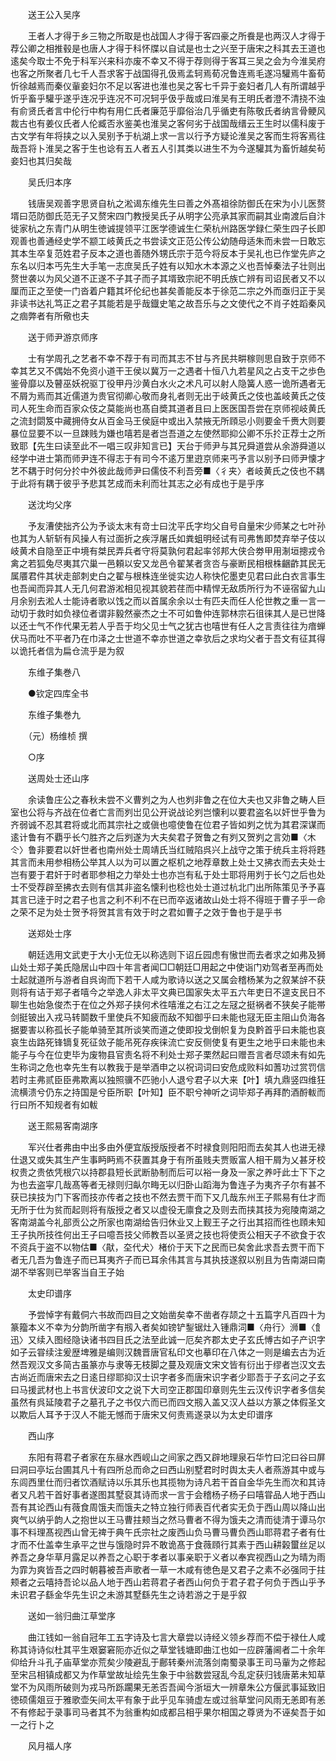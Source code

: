 <!-- { "loadSidebar": true } -->
　　送王公入吴序

　　王者人才得于乡三物之所取是也战国人才得于客四豪之所飬是也两汉人才得于荐公卿之相推毂是也唐人才得于科怀牒以自试是也士之兴至于唐宋之科其去王道也逺矣今取士不免于科军兴来科亦废不幸又不得于荐则得于客耳三吴之会为今淮吴府也客之所聚者几七千人吾求客于战国得孔伋焉孟轲焉荀况鲁连焉毛遂冯驩焉牛畜荀忻徐越焉而秦仪軰妾妇尔不足以客进也淮也吴之客七千异于妾妇者几人有所谓越乎忻乎畜乎驩乎遂乎连况乎连况不可况轲乎伋乎哉或曰淮吴有王明氏者澄不清挠不浊有俞贤氏者言中伦行中构有用仁氏者廉范乎靡俗治几乎循吏有陈敬氏者纳言骨鲠风裁古也有姜仪氏者人伦臧否氷鉴美也淮吴之客何劣于战国哉缙云王生时以儒科废于古文学有年将挟之以入吴别予于杭湖上求一言以行予方疑论淮吴之客而生将客焉往哉吾将卜淮吴之客于生也谂有五人者五人引其类以进生不为今遂驩其为畜忻越矣茍妾妇也其归矣哉

　　吴氏归本序

　　钱唐吴观善字思贤自杭之淞谒东维先生曰善之外髙祖徐防御氏在宋为小儿医赘壻曰范防御氏范无子又赘宋四门教授吴氏子从明字公亮承其家而嗣其业南渡后自汴徙家杭之东青门从明生徳诚提领平江医学德诚生仁荣杭州路医学録仁荣生四子长即观善也善通经史学不颛工岐黄氏之书尝读文正范公传公幼随母适朱而未尝一日敢忘其本生卒复范姓君子反本之道也善随外甥氏宗于范今将反本于吴礼也已作堂先庐之东名以归本丐先生大手笔一志庶吴氏子姓有以知水木本源之义也吾悼秦法子壮则出赘世袭以为风父道不正遂不子其子而子其壻致宗祀不明氏族亡辨有司诏民者又不以厘而正之至使一门沓着户籍其坏伦纪也甚矣善能反本于徐范二宗之外而亟归正于吴非读书达礼笃正之君子其能若是乎哉鐡史笔之故吾乐与之文使代之不肖子姓蹈秦风之痼弊者有所儆也夫

　　送于师尹游京师序

　　士有学周孔之艺者不幸不荐于有司而其志不甘与齐民共畊稼则思自致于京师不幸其艺又不偶始不免资小道干王侯以冀万一之遇者十恒八九若星风之占支干之歩色鉴骨靡以及瞽巫妖祝驱丁役甲丹沙黄白水火之术凡可以射人隐簧人惑一诡所遇者无不屑为焉而其近儒道为贵官彻卿心敬而身礼者则无出于岐黄氏之伎也盖岐黄氏之伎司人死生命而百家众伎之莫能尚也髙自奬其道者且曰上医医国吾尝在京师视岐黄氏之流封閟笈中藏拥侍女从百金马王侯庭中或出入禁掖无所頋忌小则要金千赉大则要暴位显要不以一旦踈贱为嫌也嘻若是者岂吾道之左使然耶抑公卿不乐扵正荐士之所致耶【先生曰读至此不一唱三叹非知言已】天台于师尹与其兄舜道尝从余游舜道以经学中进士第而师尹连不得志于有司今不逺万里逰京师来丐予言以别予曰师尹懐才艺不耦于时何分扵中外彼此哉师尹曰儒伎不利吾旁■〈彳夹〉者岐黄氏之伎也不耦于此将有耦于彼乎予悲其艺成而未利而壮其志之必有成也于是乎序

　　送沈均父序

　　予友漕使拙齐公为予谈太末有竒士曰沈平氏字均父自号自量宋少师某之七叶孙也其为人斩斩有风操人有过面折之疾浮屠氏如粪蛆明经试有司弗售即焚弃举子伎以岐黄术自隐至正中境有桀民弄兵者守将莫孰何君起率邻邦大侠合劵甲用淛垣摠戎令禽之若狐兔尽夷其穴巢一邑頼以安又龙邑令翟某者贪呇与豪断民相根株齫齚其民无属餍君件其状走部刺史白之翟与根株连坐徙实边人称快佗墨吏见君曰此白衣言事生也吾闻而异其人无几何君游淞相见视其貌若荏而中精悍无敌质所行为不诬宿留九山月余别去淞人士能诗者歌以饯之而以首属余余以士有匹夫而任人伦世教之重一言一动切于救时如负禄位者谓非毅然豪杰之士不可如鲁仲连郭林宗石徂徕其人是已世降以还士气不作代果无若人乎吾于均父见士气之犹古也嘻世有任人之言责往往为瘖蝉伏马而吐不平者乃在巾泽之士世道不幸亦世道之幸欤后之求均父者于吾文有征其得以诡托者信为扁仓流乎是为叙

　　东维子集巻八

　　●钦定四库全书

　　东维子集巻九

　　（元）杨维桢 撰

　　○序

　　送周处士还山序

　　余读鲁庄公之春秋未尝不义曹刿之为人也刿非鲁之在位大夫也又非鲁之畴人巨室也公将与齐战在位者亡言而刿岀见公开说战论刿岂懐利以要君盗名以奸世乎鲁为齐弱诚不忍其君将或北而其宗社之或傎也噫使鲁在位君子皆如刿之忧为其君深谋而逺计鲁有不覇乎长勺胜齐之后刿遂为大夫矣君子贺鲁之有刿又贺刿之言効■〈木仒〉鲁非要君以奸世者也南州处士周靖氏当红贼陷呉兴上战守之策于统兵主将将韪其言而未用参相杨公举其人以为可以置之枢机之地荐章数上处士又拂衣而去夫处士岂有要于君奸于时者耶参相之力举处士也亦岂有私于处士耶将用刿于长勺之后也处士不受荐辟至拂衣去则有信其非盗名懐利也稔也处士道过杭北门出所陈策见予予喜其言已逹于时之君子也言之利不利不在已而卒返诸故山处士将不得班于曹子乎一命之荣不足为处士贺予将贺其言有效于时之君如曹子之效于鲁也于是乎书

　　送郑处士序

　　朝廷选用文武吏于大小无位无以称选则下诏丘园虑有慠世而去者求之如弗及狮山处士郑子美氏隐居山中四十年言者闻□□朝廷□用起之中使诣门劝驾者至再而处士起就道所与游者自呉询而下若干人咸为歌诗以送之又属会稽杨某为之叙某辝不获则将有诘于郑子者嘻今之举逸人非太平文典已国家失太平五六年吏日不遑支民日不聊生也始急俊杰于在位之外郑子挟何术徃嘻淮之右江之左冦之挺祸者不狭矣子能帯剑挺铍出入戎马转鬬数千里使兵不知疲而敌不知御乎曰未能也冦无臣主阻山负海各据要害以称孤长子能单骑至其所谈笑而道之使即投戈倒帜复为良黔首乎曰未能也哀哀生齿路死锋镝复死征敛子能吊死存疾徕流亡安反侧使复有更生之地乎曰未能也未能子与今在位吏毕为废物县官责名将不利处士郑子栗然起曰赠吾言者尽颂未有如先生称词之危也幸先生有以教我于是举酒申之以祝词词曰安危成败料如蓍功过赏罚信若时主弗贰臣臣弗欺离以独照骥不匹驰小人退兮君子以大来【叶】填九鼎竖四维狂流横溃兮仍东之持国是兮臣所职【叶知】臣不职兮神听之词毕郑子再拜酌酒酹軷而行曰所不知规者有如軷

　　送王熙易客南湖序

　　军兴仕者弗由中出多由外便宜版授版授者不时禄食则阳阳而去矣其人也进无禄仕退又或失其生产生事眄眄焉不获置其身于有所虽贱夫贾贩富人相干屑为乂甚牙校权贵之贵依凭根穴以持郡县短长武断胁制而后可以裕一身及一家之养吁此士下下之为也去盗寜几哉髙等者无禄则归畒尔畮无以归卧山蹈海为鲁连子为夷齐子尔有甚不获已挟技为门下客而技亦传者之技也不然去贾干而下又几哉东州王子熙易有仕才而无所于仕为贫而起则将有版授之者又以虚役无廪食之及则去而挟其技为宛陵南湖之客南湖盖今礼部贡公之所家也南湖给告归休业又上觐王子之行出其招而徃也頋未知王子执所技徃何出王子曰噫吾技父师教吾以圣贤之技也将使贡公相天子不欲食于农不资兵于盗不以物估■〈猒，圶代犬〉楮价于天下之民而已矣舍此求吾去贾干而下者无几吾为鲁连子而已耳夷齐子而已耳余伟其言与其执技遂叙以别且为告南湖曰南湖不举客则已举客当自王子始

　　太史印谱序

　　予尝悼字有戴侗六书故而四目之文始凿矣幸不凿者存颉之十五篇字凡百四十为篆籀本义不幸为分韵所凿字有剏入者矣如镑铲鋫锯灶入锺鼎泀■〈舟行〉浉■〈飠迅〉又续入图经隐诀诸书四目氏之法至此诚一厄矣齐郡太史子玄氏愽古如子产识字如子云甞续注爰歴埤雅是编则汉魏晋唐官私印文也摹印在八体之一则是编去古为近然吾观汉文多简古虽篆亦与隶等无枝脚之蔓及观唐文宋文皆有衍出于缪者岂汉文去古尚近而唐宋去之日逺日缪耶抑汉士识字者多而唐宋识字者少耶吾于子玄问之子玄曰马援武材也上书言伏波印文之说下大司空正郡国印章则先生云汉传识字者多信矣虽然有呉延陵君子之墓孔子之书仅六而已而四文剏入盖又汉人益以方篆之体假圣文以欺后人耳予于汉人不能无憾而于唐宋又何责焉遂录以为太史印谱序

　　西山序

　　东阳有蒋君子者家在东昼水西岘山之间家之西又辟地理泉石华竹曰沱曰谷曰屏曰洞曰亭坛台圃其凡十有四所总而命之曰西山别墅君时时舆太夫人者燕游其中或与东闾西里仕而归者饮酒赋诗以乐其乐也其揽物为诗凡若干首自金华先生而次和其诗者又凡若干首好事者遂图其墅裒其诗而求一言于会稽杨子杨子曰嘻甞品人地于西山吾有其论西山有薇食周饿夫而饿夫之特立独行师表百代者实无负于西山周以降山出爽气以纳乎韵人之抱世以王马曹拄颊当之然马曹者不得为饿夫之清而徒清于谭马尔事不料理髙视西山曾无禆于典午氏宗社之废西山负马曹马曹负西山耶蒋君子者有仕才而不仕盖幸生承平之世与饿隐时异不敢诡髙于食薇頋行其素于西山耕榖蠒丝足以养吾之身华草月露足以养吾之心职于孝者以事亲职于义者以奉宾视西山之为晴为雨为霏为爽皆吾之四时朝暮被吾声歌者一草一木咸有徳色是又君子之素不必强同于拄颊者之云嘻持吾论以品人地于西山若蒋君子者西山何负于君子君子何负于西山乎予未识君子繇金华先生识之未游其墅繇先生之诗若游之于是乎叙

　　送如一翁归曲江草堂序

　　曲江钱如一翁自冠年工五字诗及七言大章尝以诗经义领乡荐而不偿于禄仕人咸称其诗诗似杜其平生艰窭窘阨亦近似之草堂钱塘即曲江也如一应辟藩阃者二十余年仰给升斗孔子庙草堂亦荒矣少陵避乱于鄜转秦州流落剑南蜀录事王司马軰为之修起至宋吕相镇成都又为作草堂故址绘先生象于中翁数尝冦乱今乱定获归钱唐苐未知草堂不为风雨所破则为戎马所跞躙果无恙否吾闻今浙垣大一辨章朱公方偃武事延致旧徳硕儒爼豆于雅歌壶矢间太平有象于此乎见车骑虚左或过翁草堂问风雨无恙即有恙不有修起于录事司马者其不为翁重构如成都吕相乎果尔相国之尊贤为不诬矣吾于如一之行卜之

　　风月福人序

